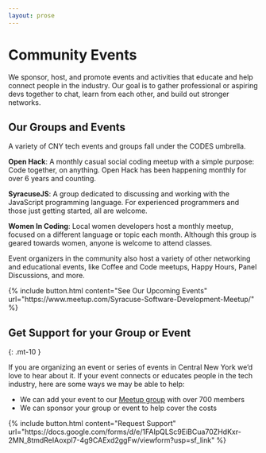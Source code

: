 ```yaml
---
layout: prose
---
```



# Community Events

We sponsor, host, and promote events and activities that educate and help connect people in the industry. Our goal is to gather professional or aspiring devs together to chat, learn from each other, and build out stronger networks. 

<h2 class="mt-4">Our Groups and Events</h2>

A variety of CNY tech events and groups fall under the CODES umbrella. 

**Open Hack**: A monthly casual social coding meetup with a simple purpose: Code together, on anything. Open Hack has been happening monthly for over 6 years and counting.

**SyracuseJS**: A group dedicated to discussing and working with the JavaScript programming language. For experienced programmers and those just getting started, all are welcome. 

**Women In Coding**: Local women developers host a monthly meetup, focused on a different language or topic each month. Although this group is geared towards women, anyone is welcome to attend classes.

Event organizers in the community also host a variety of other networking and educational events, like Coffee and Code meetups, Happy Hours, Panel Discussions, and more.

<div class="my-6 gap-4 justify-evenly" markdown="1">
{% include button.html content="See Our Upcoming Events" url="https://www.meetup.com/Syracuse-Software-Development-Meetup/" %}
</div>




## Get Support for your Group or Event
{: .mt-10 }

If you are organizing an event or series of events in Central New York we’d love to hear about it. If your event connects or educates people in the tech industry, here are some ways we may be able to help:

- We can add your event to our [Meetup group](https://www.meetup.com/Syracuse-Software-Development-Meetup/) with over 700 members
- We can sponsor your group or event to help cover the costs

<div class="my-6 justify-evenly" markdown="1">
{% include button.html content="Request Support" url="https://docs.google.com/forms/d/e/1FAIpQLSc9EiBCua70ZHdKxr-2MN_8tmdReIAoxpl7-4g9CAExd2ggFw/viewform?usp=sf_link" %}
</div>